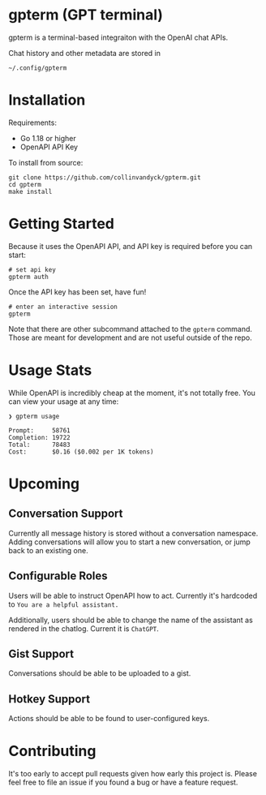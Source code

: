 # gpterm (GPT terminal)

gpterm is a terminal-based integraiton with the OpenAI chat APIs.

Chat history and other metadata are stored in

	~/.config/gpterm

# Installation

Requirements:

- Go 1.18 or higher
- OpenAPI API Key

To install from source:

	git clone https://github.com/collinvandyck/gpterm.git
	cd gpterm
	make install

# Getting Started

Because it uses the OpenAPI API, and API key is required before you can start:

	# set api key
	gpterm auth

Once the API key has been set, have fun!

	# enter an interactive session
	gpterm

Note that there are other subcommand attached to the `gpterm` command. Those are meant for development and are
not useful outside of the repo.

# Usage Stats

While OpenAPI is incredibly cheap at the moment, it's not totally free. You can view your usage at any time:

	❯ gpterm usage

	Prompt:     58761
	Completion: 19722
	Total:      78483
	Cost:       $0.16 ($0.002 per 1K tokens)
	
# Upcoming

## Conversation Support

Currently all message history is stored without a conversation namespace. Adding conversations will allow you to
start a new conversation, or jump back to an existing one.

## Configurable Roles

Users will be able to instruct OpenAPI how to act. Currently it's hardcoded to `You are a helpful assistant.`

Additionally, users should be able to change the name of the assistant as rendered in the chatlog. Current it is `ChatGPT`.

## Gist Support

Conversations should be able to be uploaded to a gist.

## Hotkey Support

Actions should be able to be found to user-configured keys.

# Contributing

It's too early to accept pull requests given how early this project is. Please feel free to file an issue if you
found a bug or have a feature request.

